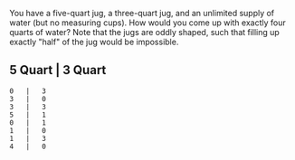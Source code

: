 You have a five-quart jug, a three-quart jug, and an unlimited supply of water (but no measuring cups). How would you come up with exactly four quarts of water? Note that the jugs are oddly shaped, such that filling up exactly "half" of the jug would be impossible.

5 Quart | 3 Quart
------------------
    0   |   3
    3   |   0
    3   |   3
    5   |   1
    0   |   1
    1   |   0
    1   |   3
    4   |   0